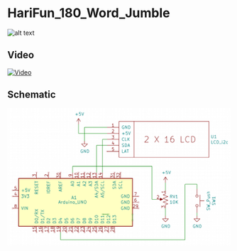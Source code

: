 # HariFun_180_Word_Jumble

![alt text](https://github.com/hwiguna/HariFun_176_Word_Jumble/blob/master/20190323_152246.jpg "Arduino Word Jumble")

## Video
[![Video](http://img.youtube.com/vi/w__20bg0_ts/0.jpg)](http://www.youtube.com/watch?v=w__20bg0_ts)

## Schematic
![Schematic](https://github.com/hwiguna/HariFun_175_Arduino_CardTrick/blob/master/Schematic.PNG "Schematic")


